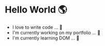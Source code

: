 # Hello World 🌎
* I love to write code ... 🥰 
* I'm currently working on my portfolio ... 💼 
* I'm currently learning DOM ... 📖 
